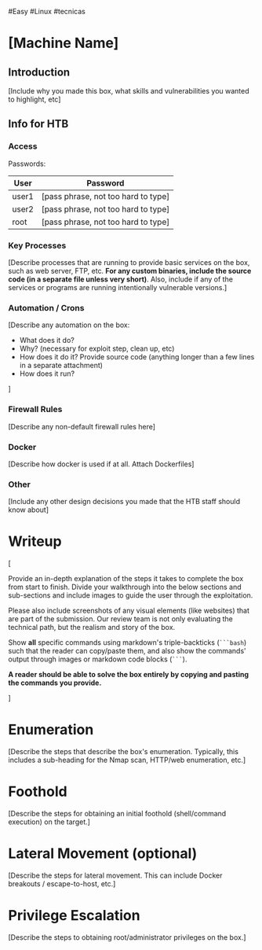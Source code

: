 #Easy #Linux #tecnicas 
# [Machine Name]

[](https://github.com/hackthebox/public-templates/blob/master/Machine-Writeup-Template.md#machine-name)

## Introduction

[](https://github.com/hackthebox/public-templates/blob/master/Machine-Writeup-Template.md#introduction)

[Include why you made this box, what skills and vulnerabilities you wanted to highlight, etc]

## Info for HTB

[](https://github.com/hackthebox/public-templates/blob/master/Machine-Writeup-Template.md#info-for-htb)

### Access

[](https://github.com/hackthebox/public-templates/blob/master/Machine-Writeup-Template.md#access)

Passwords:

|User|Password|
|---|---|
|user1|[pass phrase, not too hard to type]|
|user2|[pass phrase, not too hard to type]|
|root|[pass phrase, not too hard to type]|

### Key Processes

[](https://github.com/hackthebox/public-templates/blob/master/Machine-Writeup-Template.md#key-processes)

[Describe processes that are running to provide basic services on the box, such as web server, FTP, etc. **For any custom binaries, include the source code (in a separate file unless very short)**. Also, include if any of the services or programs are running intentionally vulnerable versions.]

### Automation / Crons

[](https://github.com/hackthebox/public-templates/blob/master/Machine-Writeup-Template.md#automation--crons)

[Describe any automation on the box:

- What does it do?
- Why? (necessary for exploit step, clean up, etc)
- How does it do it? Provide source code (anything longer than a few lines in a separate attachment)
- How does it run?

]

### Firewall Rules

[](https://github.com/hackthebox/public-templates/blob/master/Machine-Writeup-Template.md#firewall-rules)

[Describe any non-default firewall rules here]

### Docker

[](https://github.com/hackthebox/public-templates/blob/master/Machine-Writeup-Template.md#docker)

[Describe how docker is used if at all. Attach Dockerfiles]

### Other

[](https://github.com/hackthebox/public-templates/blob/master/Machine-Writeup-Template.md#other)

[Include any other design decisions you made that the HTB staff should know about]

# Writeup

[](https://github.com/hackthebox/public-templates/blob/master/Machine-Writeup-Template.md#writeup)

[

Provide an in-depth explanation of the steps it takes to complete the box from start to finish. Divide your walkthrough into the below sections and sub-sections and include images to guide the user through the exploitation.

Please also include screenshots of any visual elements (like websites) that are part of the submission. Our review team is not only evaluating the technical path, but the realism and story of the box.

Show **all** specific commands using markdown's triple-backticks (` ```bash `) such that the reader can copy/paste them, and also show the commands' output through images or markdown code blocks (` ``` `).

**A reader should be able to solve the box entirely by copying and pasting the commands you provide.**

]

# Enumeration

[](https://github.com/hackthebox/public-templates/blob/master/Machine-Writeup-Template.md#enumeration)

[Describe the steps that describe the box's enumeration. Typically, this includes a sub-heading for the Nmap scan, HTTP/web enumeration, etc.]

# Foothold

[](https://github.com/hackthebox/public-templates/blob/master/Machine-Writeup-Template.md#foothold)

[Describe the steps for obtaining an initial foothold (shell/command execution) on the target.]

# Lateral Movement (optional)

[](https://github.com/hackthebox/public-templates/blob/master/Machine-Writeup-Template.md#lateral-movement-optional)

[Describe the steps for lateral movement. This can include Docker breakouts / escape-to-host, etc.]

# Privilege Escalation

[](https://github.com/hackthebox/public-templates/blob/master/Machine-Writeup-Template.md#privilege-escalation)

[Describe the steps to obtaining root/administrator privileges on the box.]